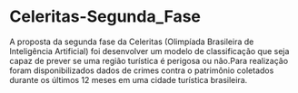 # Celeritas-Segunda_Fase
A proposta da segunda fase da Celeritas (Olimpíada Brasileira de Inteligência Artificial) foi desenvolver um modelo de classificação que seja capaz de prever se uma região turística é perigosa ou não.Para realização foram disponibilizados dados de crimes contra o patrimônio coletados durante os últimos 12 meses em uma cidade turística brasileira.
